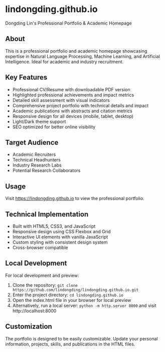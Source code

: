 # lindongding.github.io
Dongding Lin's Professional Portfolio & Academic Homepage

## About
This is a professional portfolio and academic homepage showcasing expertise in Natural Language Processing, Machine Learning, and Artificial Intelligence. Ideal for academic and industry recruitment.

## Key Features
- Professional CV/Resume with downloadable PDF version
- Highlighted professional achievements and impact metrics
- Detailed skill assessment with visual indicators
- Comprehensive project portfolio with technical details and impact
- Academic publications with abstracts and citation metrics
- Responsive design for all devices (mobile, tablet, desktop)
- Light/Dark theme support
- SEO optimized for better online visibility

## Target Audience
- Academic Recruiters
- Technical Headhunters
- Industry Research Labs
- Potential Research Collaborators

## Usage
Visit https://lindongding.github.io to view the professional portfolio.

## Technical Implementation
- Built with HTML5, CSS3, and JavaScript
- Responsive design using CSS Flexbox and Grid
- Interactive UI elements with vanilla JavaScript
- Custom styling with consistent design system
- Cross-browser compatible

## Local Development
For local development and preview:
1. Clone the repository: `git clone https://github.com/lindongding/lindongding.github.io.git`
2. Enter the project directory: `cd lindongding.github.io`
3. Open the index.html file in your browser for local preview
4. Alternatively, run a local server: `python -m http.server 8000` and visit http://localhost:8000

## Customization
The portfolio is designed to be easily customizable. Update your personal information, projects, skills, and publications in the HTML files.
